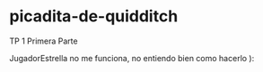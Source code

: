 # picadita-de-quidditch
TP 1 Primera Parte

JugadorEstrella no me funciona, no entiendo bien como hacerlo ):
